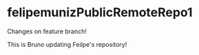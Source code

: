# felipemunizPublicRemoteRepo1

Changes on feature branch!

This is Bruno updating Feilpe's repository!
